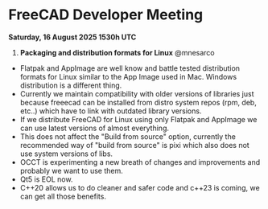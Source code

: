 # FreeCAD Developer Meeting

**Saturday, 16 August 2025 1530h UTC**

1. **Packaging and distribution formats for Linux** @mnesarco
- Flatpak and AppImage are well know and battle tested distribution formats for Linux similar to the App Image used in Mac. Windows distribution is a different thing.
- Currently we maintain compatibility with older versions of libraries just because freeecad can be
installed from distro system repos (rpm, deb, etc..) which have to link with outdated library versions.
- If we distribute FreeCAD for Linux using only Flatpak and AppImage we can use latest versions of
almost everything.
- This does not affect the "Build from source" option,
currently the recommended way of "build from source" is pixi which also does not use system versions of libs.
- OCCT is experimenting a new breath of changes and improvements and probably we want to use them.
- Qt5 is EOL now.
- C++20 allows us to do cleaner and safer code and c++23 is coming, we can get all those benefits.

